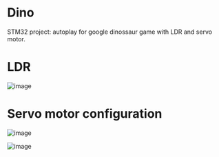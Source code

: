 # Dino
STM32 project: autoplay for google dinossaur game with LDR and servo motor.

# LDR 

![image](https://user-images.githubusercontent.com/86269247/157283494-f6bfa6dd-7209-44cf-8e30-959031ac9702.png)

# Servo motor configuration

![image](https://user-images.githubusercontent.com/86269247/157282739-3009ceb4-ba1a-41a8-80fc-f5cb90e90d05.png)

![image](https://user-images.githubusercontent.com/86269247/157066988-bc96f733-1164-4037-a309-cb30e53368f3.png)
